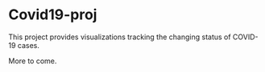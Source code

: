 # Covid19-proj

This project provides visualizations tracking the changing status of COVID-19 cases. 

More to come.
